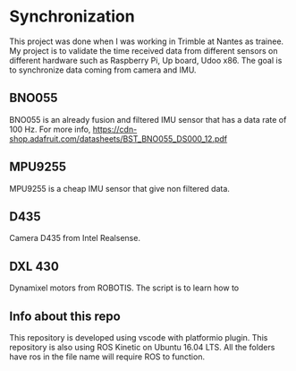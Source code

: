 # Synchronization
This project was done when I was working in Trimble at Nantes as trainee. My project is to validate the time received data from different sensors on different hardware such as Raspberry Pi, Up board, Udoo x86. The goal is to synchronize data coming from camera and IMU.
## BNO055 
BNO055 is an already fusion and filtered IMU sensor that has a data rate of 100 Hz. For more info, https://cdn-shop.adafruit.com/datasheets/BST_BNO055_DS000_12.pdf
## MPU9255
MPU9255 is a cheap IMU sensor that give non filtered data.
## D435 
Camera D435 from Intel Realsense.
## DXL 430
Dynamixel motors from ROBOTIS. The script is to learn how to 
## Info about this repo
This repository is developed using vscode with platformio plugin. 
This repository is also using ROS Kinetic on Ubuntu 16.04 LTS. All the folders have ros in the file name will require ROS to function.

